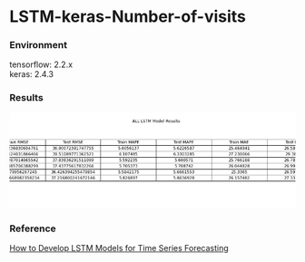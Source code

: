 # LSTM-keras-Number-of-visits

<h3>Environment</h3>
tensorflow: 2.2.x</br>
keras: 2.4.3</br>
<h3>Results</h3>

<img src="https://github.com/IlikeBB/LSTM-keras-Number-of-visits/blob/main/Results/Performance%20Table.jpg">
<br>
<h3>Reference</h3>
<a href='https://machinelearningmastery.com/how-to-develop-lstm-models-for-time-series-forecasting/'>How to Develop LSTM Models for Time Series Forecasting</a>


